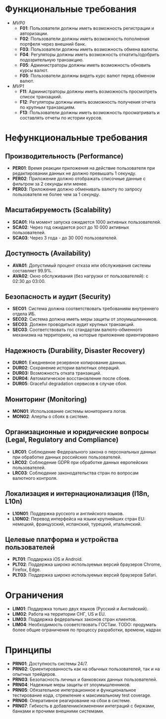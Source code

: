 # Функциональные требования

- *MVP0*
  - **F01**: Пользователи должны иметь возможность регистрации и авторизации.
  - **F02**: Пользователи должны иметь возможность пополнения портфеля через внешний банк.
  - **F03**: Пользователи должны иметь возможность обмена валюты.
  - **F04**: Регуляторы должны иметь возможность откатить/одобрить подозрительную транзакцию.
  - **F05**: Администраторы должны иметь возможность обновить курсы валют.
  - **F05**: Пользователи должны видеть курс валют перед обменом валют.
- *MVP1*
  - **F11**: Администраторы должны иметь возможность просмотреть список транзацкий.
  - **F12**: Регуляторы должны иметь возможность получения отчета по крупным транзакциям.
  - **F13**: Пользователи должны иметь возможность просматривать и составлять отчеты по истории курсов.

# Нефункциональные требования

## Производительность (Performance)

- **PER01**: Время реакции приложения на действие пользователя при редактировании данных не должно превышать 1 секунду.
- **PER02**: Приложение должно отображать списочные данные с фильтром за 2 секунды или менее.
- **PER03**: Приложение должно обменивать валюту по запросу пользователя не более чем за 1 секунду.

## Масштабируемость (Scalability)

- **SCA01**: На момент запуска ожидается 1000 активных пользователей.
- **SCA02**: Через год ожидается рост до 10 000 активных пользователей.
- **SCA03**: Через 3 года - до 30 000 пользователей.

## Доступность (Availability)

- **AVA01**: Допустимый процент отказа или обслуживания системы составляет 99.9%.
- **AVA02**: Окно обслуживания (без нагрузки от пользователей): с 02:30 до 03:00.

## Безопасность и аудит (Security)

- **SEC01**: Система должна соответствовать требованиям внутреннего отдела ИБ.
- **SEC02**: Система должна иметь меры защиты от злоумышленников.
- **SEC03**: Должен проводиться аудит крупных транзакций.
- **SEC03**: Соответствовать гос стандартам валюто-обменного механизма на территориях, на которые приложение ориентировано

## Надежность (Durability, Disaster Recovery)

- **DUR01**: Ежедневное резервное копирование данных.
- **DUR02**: Сохранение истории валютных операций.
- **DUR03:** Возможность отката транзакций.
- **DUR04**: Автоматическое восстановление после сбоев.
- **DUR05**: Graceful degradation сервисов в случае сбоя.

## Мониторинг (Monitoring)

- **MON01**: Использование системы мониторинга логов.
- **MON02**: Алерты о сбоях в системе.

## Организационные и юридические вопросы (Legal, Regulatory and Compliance)

- **LRC01**: Соблюдение Федерального закона о персональных данных при обработке данных российских пользователей.
- **LRC02**: Соблюдение GDPR при обработке данных европейских пользователей.
- **LRC03**: Соблюдение законодательства стран по вопросам валютного контроля.

## Локализация и интернационализация (I18n, L10n)

- **L10N01**: Поддержка русского и английского языков.
- **L10N02**: Перевод интерфейса на языки крупнейших стран EU: немецкий, французский, испанский, турецкий, итальянский.

## Целевые платформа и устройства пользователей

- **PLT01**: Поддержка iOS и Android.
- **PLT02**: Поддержка широко используемых версий браузеров Chrome, Firefox, Edge.
- **PLT03**: Поддержка широко используемых версий браузеров Safari.

# Ограничения

- **LIM01**: Поддержка только двух языков (Русский и Английский).
- **LIM02**: Работа на территории СНГ, US и EU.
- **LIM03**: Поддержка федеральных законов стран клиентов.
- **LIM04**: Необходимость сооветствовать ГОСТам.
TODO: продумать более общие ограничения по процессу разработки, времени, кадрах

# Принципы

- **PRN01**: Доступность системы 24/7.
- **PRN02**: Ориентированность как на обычных пользователей, так и на опытных трейдеров.
- **PRN03**: Безопасность личных и банковских данных пользователей.
- **PRN04**: Надежные меры защиты от злоумышленников.
- **PRN05**: Обязательное интеграционное и функциональное тестирование кода, стремление к максимальному test coverage.
- **PRN06**: Оперативное реагирование на сбои в системе.
- **PRN07**: Гибкость в добавлении/изменении интеграций с биржами, банками и прочими внешними системами.
